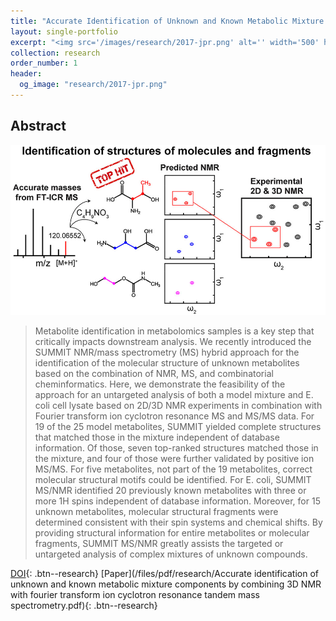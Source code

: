 ```yaml
---
title: "Accurate Identification of Unknown and Known Metabolic Mixture Components by Combining 3D NMR with Fourier Transform Ion Cyclotron Resonance Tandem Mass Spectrometry"
layout: single-portfolio
excerpt: "<img src='/images/research/2017-jpr.png' alt='' width='500' height='auto'>"
collection: research
order_number: 1
header: 
  og_image: "research/2017-jpr.png"
---
```


## Abstract

![Toc](/images/research/2017-jpr.png)

> Metabolite identification in metabolomics samples is a key step that critically impacts downstream analysis.
We recently introduced the SUMMIT NMR/mass spectrometry (MS) hybrid approach for the identification of the molecular structure of unknown metabolites based on the combination of NMR, MS, and combinatorial cheminformatics. Here, we demonstrate the feasibility of the approach for an untargeted analysis of both a model mixture and E. coli cell lysate based on 2D/3D NMR experiments in combination with Fourier transform ion cyclotron resonance MS and MS/MS data. For 19 of the 25 model metabolites, SUMMIT yielded complete structures that matched those in the mixture independent of database information. Of those, seven top-ranked structures matched those in the mixture, and four of those were further validated by positive ion MS/MS. For five metabolites, not part of the 19 metabolites, correct molecular structural motifs could be identified. For E. coli, SUMMIT MS/NMR identified 20 previously known metabolites with three or more 1H spins independent of database information. Moreover, for 15 unknown metabolites, molecular structural fragments were determined consistent with their spin systems and chemical shifts. By providing structural information for entire metabolites or molecular fragments, SUMMIT MS/NMR greatly assists the targeted or untargeted analysis of complex mixtures of unknown compounds.

[DOI](https://pubs.acs.org/doi/10.1021/acs.jproteome.7b00457){: .btn--research} [Paper](/files/pdf/research/Accurate identification of unknown and known metabolic mixture components by combining 3D NMR with fourier transform ion cyclotron resonance tandem mass spectrometry.pdf){: .btn--research}
